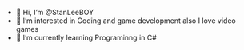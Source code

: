 - 👋 Hi, I’m @StanLeeBOY
- 👀 I’m interested in Coding and game development also I love video games
- 🌱 I’m currently learning Programinng in C#
